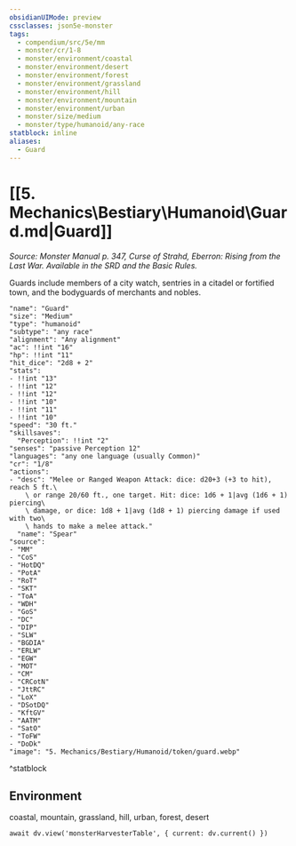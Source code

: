 ```yaml
---
obsidianUIMode: preview
cssclasses: json5e-monster
tags:
  - compendium/src/5e/mm
  - monster/cr/1-8
  - monster/environment/coastal
  - monster/environment/desert
  - monster/environment/forest
  - monster/environment/grassland
  - monster/environment/hill
  - monster/environment/mountain
  - monster/environment/urban
  - monster/size/medium
  - monster/type/humanoid/any-race
statblock: inline
aliases:
  - Guard
---
```

# [[5. Mechanics\Bestiary\Humanoid\Guard.md|Guard]]
*Source: Monster Manual p. 347, Curse of Strahd, Eberron: Rising from the Last War. Available in the SRD and the Basic Rules.*

Guards include members of a city watch, sentries in a citadel or fortified town, and the bodyguards of merchants and nobles.

```statblock
"name": "Guard"
"size": "Medium"
"type": "humanoid"
"subtype": "any race"
"alignment": "Any alignment"
"ac": !!int "16"
"hp": !!int "11"
"hit_dice": "2d8 + 2"
"stats":
- !!int "13"
- !!int "12"
- !!int "12"
- !!int "10"
- !!int "11"
- !!int "10"
"speed": "30 ft."
"skillsaves":
  "Perception": !!int "2"
"senses": "passive Perception 12"
"languages": "any one language (usually Common)"
"cr": "1/8"
"actions":
- "desc": "Melee or Ranged Weapon Attack: dice: d20+3 (+3 to hit), reach 5 ft.\
    \ or range 20/60 ft., one target. Hit: dice: 1d6 + 1|avg (1d6 + 1) piercing\
    \ damage, or dice: 1d8 + 1|avg (1d8 + 1) piercing damage if used with two\
    \ hands to make a melee attack."
  "name": "Spear"
"source":
- "MM"
- "CoS"
- "HotDQ"
- "PotA"
- "RoT"
- "SKT"
- "ToA"
- "WDH"
- "GoS"
- "DC"
- "DIP"
- "SLW"
- "BGDIA"
- "ERLW"
- "EGW"
- "MOT"
- "CM"
- "CRCotN"
- "JttRC"
- "LoX"
- "DSotDQ"
- "KftGV"
- "AATM"
- "SatO"
- "ToFW"
- "DoDk"
"image": "5. Mechanics/Bestiary/Humanoid/token/guard.webp"
```
^statblock

## Environment

coastal, mountain, grassland, hill, urban, forest, desert

```dataviewjs
await dv.view('monsterHarvesterTable', { current: dv.current() })
```
